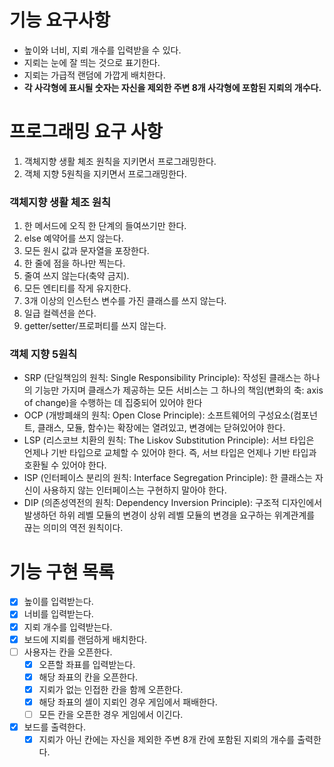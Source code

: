 # 기능 요구사항
- 높이와 너비, 지뢰 개수를 입력받을 수 있다. 
- 지뢰는 눈에 잘 띄는 것으로 표기한다. 
- 지뢰는 가급적 랜덤에 가깝게 배치한다.
- **각 사각형에 표시될 숫자는 자신을 제외한 주변 8개 사각형에 포함된 지뢰의 개수다.**

# 프로그래밍 요구 사항
1. 객체지향 생활 체조 원칙을 지키면서 프로그래밍한다.
2. 객체 지향 5원칙을 지키면서 프로그래밍한다.

### 객체지향 생활 체조 원칙

1. 한 메서드에 오직 한 단계의 들여쓰기만 한다. 
2. else 예약어를 쓰지 않는다. 
3. 모든 원시 값과 문자열을 포장한다. 
4. 한 줄에 점을 하나만 찍는다. 
5. 줄여 쓰지 않는다(축약 금지). 
6. 모든 엔티티를 작게 유지한다. 
7. 3개 이상의 인스턴스 변수를 가진 클래스를 쓰지 않는다. 
8. 일급 컬렉션을 쓴다. 
9. getter/setter/프로퍼티를 쓰지 않는다.

### 객체 지향 5원칙
- SRP (단일책임의 원칙: Single Responsibility Principle): 작성된 클래스는 하나의 기능만 가지며 클래스가 제공하는 모든 서비스는 그 하나의 책임(변화의 축: axis of change)을 수행하는 데 집중되어 있어야 한다
- OCP (개방폐쇄의 원칙: Open Close Principle): 소프트웨어의 구성요소(컴포넌트, 클래스, 모듈, 함수)는 확장에는 열려있고, 변경에는 닫혀있어야 한다.
- LSP (리스코브 치환의 원칙: The Liskov Substitution Principle): 서브 타입은 언제나 기반 타입으로 교체할 수 있어야 한다. 즉, 서브 타입은 언제나 기반 타입과 호환될 수 있어야 한다.
- ISP (인터페이스 분리의 원칙: Interface Segregation Principle): 한 클래스는 자신이 사용하지 않는 인터페이스는 구현하지 말아야 한다.
- DIP (의존성역전의 원칙: Dependency Inversion Principle): 구조적 디자인에서 발생하던 하위 레벨 모듈의 변경이 상위 레벨 모듈의 변경을 요구하는 위계관계를 끊는 의미의 역전 원칙이다.

# 기능 구현 목록
- [x] 높이를 입력받는다.
- [x] 너비를 입력받는다.
- [x] 지뢰 개수를 입력받는다.
- [x] 보드에 지뢰를 랜덤하게 배치한다.
- [ ] 사용자는 칸을 오픈한다.
  - [x] 오픈할 좌표를 입력받는다.
  - [x] 해당 좌표의 칸을 오픈한다.
  - [x] 지뢰가 없는 인접한 칸을 함께 오픈한다.
  - [x] 해당 좌표의 셀이 지뢰인 경우 게임에서 패배한다.
  - [ ] 모든 칸을 오픈한 경우 게임에서 이긴다.
- [x] 보드를 출력한다.
  - [x] 지뢰가 아닌 칸에는 자신을 제외한 주변 8개 칸에 포함된 지뢰의 개수를 출력한다.